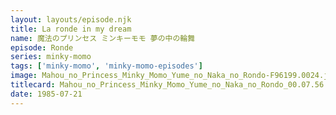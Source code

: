 ```yaml
---
layout: layouts/episode.njk
title: La ronde in my dream
name: 魔法のプリンセス ミンキーモモ 夢の中の輪舞
episode: Ronde
series: minky-momo
tags: ['minky-momo', 'minky-momo-episodes']
image: Mahou_no_Princess_Minky_Momo_Yume_no_Naka_no_Rondo-F96199.0024.jpg
titlecard: Mahou_no_Princess_Minky_Momo_Yume_no_Naka_no_Rondo_00.07.56.529.jpg
date: 1985-07-21
---
```


